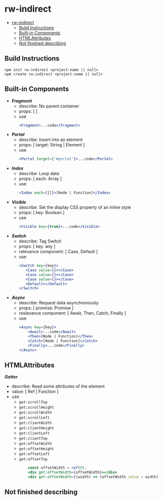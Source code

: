 
# rw-indirect

- [rw-indirect](#rw-indirect)
  - [Build Instructions](#build-instructions)
  - [Built-in Components](#built-in-components)
  - [HTMLAttributes](#htmlattributes)
  - [Not finished describing](#not-finished-describing)

## Build Instructions

```
npm init rw-indirect <project-name || null>
npm create rw-indirect <project-name || null>
```

## Built-in Components

- ***Fragment***
  - describe: No parent container
  - props: [  ]
  - use
    ```jsx
    <Fragment>...code</Fragment>
    ```
- ***Portal***
  - describe: Insert into an element
  - props: [ target: String | Element ]
  - use
    ```jsx
    <Portal target={'#portal'}>...code</Portal>
    ```
- ***Index***
  - describe: Loop data
  - props: [ each: Array ]
  - use
    ```jsx
    <Index each={[]}>[Node | Function]</Index>
    ```
- ***Visible***
  - describe: Set the display CSS property of an inline style
  - props: [ key: Boolean ]
  - use
    ```jsx
    <Visible key={true}>...code</Visible>
    ```
- ***Switch***
  - describe: Tag Switch
  - props: [ key: any ]
  - relevance component: [ Case, Default ]
  - use
    ```jsx
    <Switch key={key}>
       <Case value={}></Case>
       <Case value={}></Case>
       <Case value={}></Case>
       <Default></Default>
    </Switch>
    ```
- ***Async***
  - describe: Request data asynchronously
  - props: [ promise: Promise ]
  - reslevance component: [ Await, Then, Catch, Finally ]
  - use
    ```jsx
    <Async key={key}>
        <Await>...code</Await>
        <Then>[Node | Function]</Then>
        <Catch>[Node | Function]</Catch>
        <Finally>...code</Finally>
    </Async>
    ```

## HTMLAttributes

***Getter***
- describe: Read some attributes of the element
- value: [ Ref | Function ]
- use
  - `get:scrollTop`
  - `get:scrollHeight`
  - `get:scrollWidth`
  - `get:scrollLeft`
  - `get:clientWidth`
  - `get:clientHeight`
  - `get:clientLeft`
  - `get:clientTop`
  - `get:offsetWidth`
  - `get:offsetHeight`
  - `get:offsetLeft`
  - `get:offsetTop`
    ```jsx
        const offsetWidth = ref(0);
        <div get:offsetWidth={offsetWidth}></div>
        <div get:offsetWidth={(width) => (offsetWidth.value = width)}></div>
    ```

## Not finished describing
